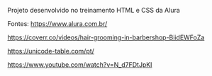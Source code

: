 Projeto desenvolvido no treinamento HTML e CSS da Alura

Fontes:
https://www.alura.com.br/

https://coverr.co/videos/hair-grooming-in-barbershop-BiidEWFoZa

https://unicode-table.com/pt/

https://www.youtube.com/watch?v=N_d7FDtJpKI


